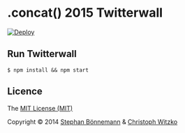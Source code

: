 # .concat() 2015 Twitterwall
[![Deploy](https://www.herokucdn.com/deploy/button.svg)](https://heroku.com/deploy)
## Run Twitterwall

    $ npm install && npm start

## Licence

The [MIT License (MIT)](http://opensource.org/licenses/MIT)

Copyright © 2014 [Stephan Bönnemann](https://twitter.com/boennemann) & [Christoph Witzko](https://twitter.com/christophwitzko)
